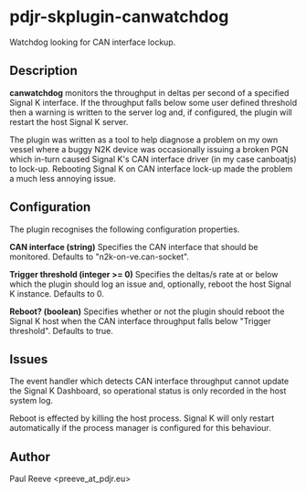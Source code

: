 # pdjr-skplugin-canwatchdog

Watchdog looking for CAN interface lockup.

## Description
**canwatchdog** monitors the throughput in deltas per second of a
specified Signal K interface.
If the throughput falls below some user defined threshold then a
warning is written to the server log and, if configured, the plugin
will restart the host Signal K server.

The plugin was written as a tool to help diagnose a problem on my
own vessel where a buggy N2K device was occasionally issuing a
broken PGN which in-turn caused Signal K's CAN interface driver
(in my case canboatjs) to lock-up.
Rebooting Signal K on CAN interface lock-up made the problem a
much less annoying issue.

## Configuration
The plugin recognises the following configuration properties.

**CAN interface (string)**
Specifies the CAN interface that should be monitored.
Defaults to "n2k-on-ve.can-socket".

**Trigger threshold (integer >= 0)**
Specifies the deltas/s rate at or below which the plugin should log
an issue and, optionally, reboot the host Signal K instance.
Defaults to 0.

**Reboot? (boolean)**
Specifies whether or not the plugin should reboot the Signal K host
when the CAN interface throughput falls below "Trigger threshold".
Defaults to true.

## Issues
The event handler which detects CAN interface throughput cannot update
the Signal K Dashboard, so operational status is only recorded in the
host system log.

Reboot is effected by killing the host process. Signal K will only
restart automatically if the process manager is configured for this
behaviour.

## Author
Paul Reeve <preeve_at_pdjr.eu>
